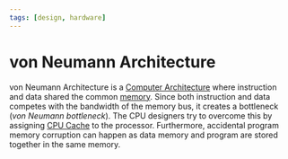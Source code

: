 ```yaml
---
tags: [design, hardware]
---
```


# von Neumann Architecture

von Neumann Architecture is a [Computer Architecture](202403151651.md) where
instruction and data shared the common [memory](202403132022.md). Since both
instruction and data competes with the bandwidth of the memory bus, it creates
a bottleneck (*von Neumann bottleneck*). The CPU designers try to overcome this
by assigning [CPU Cache](202403191017.md) to the processor. Furthermore,
accidental program memory corruption can happen as data memory and program are
stored together in the same memory.

